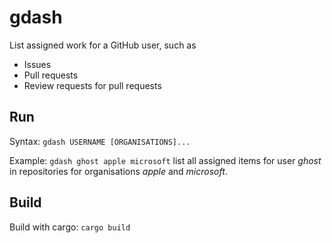# gdash
List assigned work for a GitHub user, such as
- Issues
- Pull requests
- Review requests for pull requests

## Run
Syntax: `gdash USERNAME [ORGANISATIONS]...`

Example: `gdash ghost apple microsoft` list all assigned items for user _ghost_ in repositories for organisations _apple_ and _microsoft_.

## Build
Build with cargo: `cargo build`